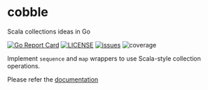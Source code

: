 # cobble
Scala collections ideas in Go

[![Go Report Card](https://goreportcard.com/badge/github.com/Stinger911/cobble)](https://goreportcard.com/report/github.com/Stinger911/cobble)
[![LICENSE](https://shields.io/github/license/Stinger911/cobble)](https://shields.io/github/license/Stinger911/cobble)
[![issues](https://shields.io/github/issues-raw/Stinger911/cobble)](https://shields.io/github/issues-raw/Stinger911/cobble)
![coverage](https://files.lab18.net/cobble_badge.svg)

Implement `sequence` and `map` wrappers to use Scala-style collection operations.

Please refer the [documentation](docs.md)
